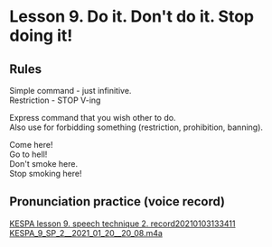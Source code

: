 # Lesson 9. Do it. Don't do it. Stop doing it!


## Rules

Simple command - just infinitive.  
Restriction - STOP V-ing  

Express command that you wish other to do.  
Also use for forbidding something (restriction, prohibition, banning).  

Come here!  
Go to hell!  
Don't smoke here.  
Stop smoking here!  


## Pronunciation practice (voice record)
[KESPA lesson 9. speech technique 2. record20210103133411](https://mega.nz/file/E19V3YqR#xDdsC3-AYWrhPLs6LARrE1eOqeh-jkqZhdPYNMC23G4)
[KESPA_9_SP_2__2021_01_20__20_08.m4a](https://mega.nz/file/UstUHLYA#iyxjERDjM-_T2AZLkguloFvA6f71CkJAgG3iba_8Mds)
